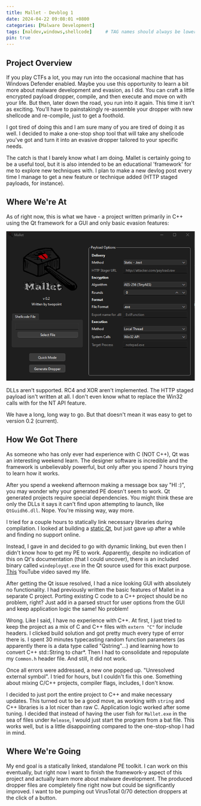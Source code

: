 ```yaml
---
title: Mallet - Devblog 1
date: 2024-04-22 09:08:01 +0800
categories: [Malware Development]
tags: [maldev,windows,shellcode]     # TAG names should always be lowercase
pin: true
---
```

## Project Overview

If you play CTFs a lot, you may run into the occasional machine that has Windows Defender enabled. Maybe you use this opportunity to learn a bit more about malware development and evasion, as I did. You can craft a little encrypted payload dropper, compile, and then execute and move on with your life.
But then, later down the road, you run into it again. This time it isn't as exciting. You'll have to painstakingly re-assemble your dropper with new shellcode and re-compile, just to get a foothold. 

I got tired of doing this and I am sure many of you are tired of doing it as well. I decided to make a one-stop shop tool that will take any shellcode you've got and turn it into an evasive dropper tailored to your specific needs.

The catch is that I barely know what I am doing. Mallet is certainly going to be a useful tool, but it is also intended to be an educational 'framework' for me to explore new techniques with. I plan to make a new devlog post every time I manage to get a new feature or technique added (HTTP staged payloads, for instance).

## Where We're At

As of right now, this is what we have - a project written primarily in C++ using the Qt framework for a GUI and only basic evasion features:

![Main menu](/assets/img/mainmenu.png)

DLLs aren't supported. RC4 and XOR aren't implemented. The HTTP staged payload isn't written at all. I don't even know what to replace the Win32 calls with for the NT API feature.

We have a long, long way to go. But that doesn't mean it was easy to get to version 0.2 (current). 

## How We Got There
As someone who has only ever had experience with C (NOT C++), Qt was an interesting weekend learn. The designer software is incredible and the framework is unbelievably powerful, but only after you spend 7 hours trying to learn how it works.

After you spend a weekend afternoon making a message box say "HI :)", you may wonder why your generated PE doesn't seem to work. Qt generated projects require special dependencies. You might think these are only the DLLs it says it can't find upon attempting to launch, like `QtGuidh6.dll`. Nope. You're missing way, way more.

I tried for a couple hours to statically link necessary libraries during compilation. I looked at building a [static Qt](https://wiki.qt.io/Building_a_static_Qt_for_Windows_using_MinGW), but just gave up after a while and finding no support online.

Instead, I gave in and decided to go with dynamic linking, but even then I didn't know how to get my PE to work. Apparently, despite no indication of this on Qt's documentation (that I could uncover), there is an included binary called `windeployqt.exe` in the Qt source used for this exact purpose. [This](https://www.youtube.com/watch?v=rFHPOZoqzcg&pp=ygUMUXQgd2luZGVwbG95) YouTube video saved my life.

After getting the Qt issue resolved, I had a nice looking GUI with absolutely no functionality. I had previously written the basic features of Mallet in a separate C project. Porting existing C code to a C++ project should be no problem, right? Just add in a parsed struct for user options from the GUI and keep application logic the same! No problem!

Wrong. Like I said, I have no experience with C++. At first, I just tried to keep the project as a mix of C and C++ files with `extern "C"` for include headers. I clicked build solution and got pretty much every type of error there is. I spent 30 minutes typecasting random function parameters (as apparently there is a data type called "Qstring"...) and learning how to convert C++ std::String to char*. Then I had to consolidate and repopulate my `Common.h` header file. And still, it did not work.

Once all errors were addressed, a new one popped up. "Unresolved external symbol". I tried for hours, but I couldn't fix this one. Something about mixing C/C++ projects, compiler flags, includes, I don't know. 

I decided to just port the entire project to C++ and make necessary updates. This turned out to be a good move, as working with `string` and C++ libraries is a lot nicer than raw C. Application logic worked after some tuning. I decided that instead of having the user fish for `Mallet.exe` in the sea of files under `Release`, I would just start the program from a bat file. This works well, but is a little disappointing compared to the one-stop-shop I had in mind.

## Where We're Going

My end goal is a statically linked, standalone PE toolkit. I can work on this eventually, but right now I want to finish the framework-y aspect of this project and actually learn more about malware development. The produced dropper files are completely fine right now but could be significantly improved. I want to be pumping out VirusTotal 0/70 detection droppers at the click of a button.
